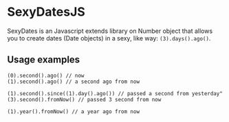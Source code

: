 SexyDatesJS
===========

SexyDates is an Javascript extends library on Number object that allows you to create dates (Date objects) in a sexy, like way: `(3).days().ago()`.

Usage examples
--------------
```
(0).second().ago() // now
(1).second().ago() // a second ago from now

(1).second().since((1).day().ago()) // passed a second from yesterday"
(3).second().fromNow() // passed 3 second from now

(1).year().fromNow() // a year ago from now
```
